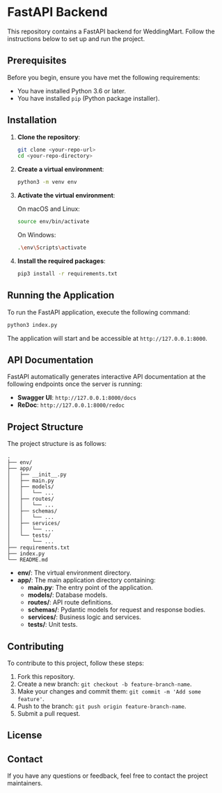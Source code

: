 # FastAPI Backend

This repository contains a FastAPI backend for WeddingMart. Follow the instructions below to set up and run the project.

## Prerequisites

Before you begin, ensure you have met the following requirements:

- You have installed Python 3.6 or later.
- You have installed `pip` (Python package installer).

## Installation

1. **Clone the repository**:

   ```sh
   git clone <your-repo-url>
   cd <your-repo-directory>
   ```

2. **Create a virtual environment**:

   ```sh
   python3 -m venv env
   ```

3. **Activate the virtual environment**:

   On macOS and Linux:
   ```sh
   source env/bin/activate
   ```
   On Windows:
   ```sh
   .\env\Scripts\activate
   ```

4. **Install the required packages**:

   ```sh
   pip3 install -r requirements.txt
   ```

## Running the Application

To run the FastAPI application, execute the following command:

```sh
python3 index.py
```

The application will start and be accessible at `http://127.0.0.1:8000`.

## API Documentation

FastAPI automatically generates interactive API documentation at the following endpoints once the server is running:

- **Swagger UI**: `http://127.0.0.1:8000/docs`
- **ReDoc**: `http://127.0.0.1:8000/redoc`

## Project Structure

The project structure is as follows:

```
.
├── env/
├── app/
│   ├── __init__.py
│   ├── main.py
│   ├── models/
│   │   └── ...
│   ├── routes/
│   │   └── ...
│   ├── schemas/
│   │   └── ...
│   ├── services/
│   │   └── ...
│   └── tests/
│       └── ...
├── requirements.txt
├── index.py
└── README.md
```

- **env/**: The virtual environment directory.
- **app/**: The main application directory containing:
  - **main.py**: The entry point of the application.
  - **models/**: Database models.
  - **routes/**: API route definitions.
  - **schemas/**: Pydantic models for request and response bodies.
  - **services/**: Business logic and services.
  - **tests/**: Unit tests.

## Contributing

To contribute to this project, follow these steps:

1. Fork this repository.
2. Create a new branch: `git checkout -b feature-branch-name`.
3. Make your changes and commit them: `git commit -m 'Add some feature'`.
4. Push to the branch: `git push origin feature-branch-name`.
5. Submit a pull request.

## License



## Contact

If you have any questions or feedback, feel free to contact the project maintainers.
